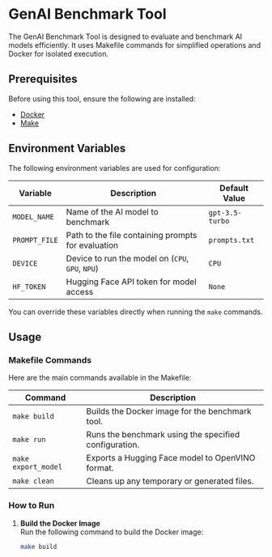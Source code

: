 # GenAI Benchmark Tool

The GenAI Benchmark Tool is designed to evaluate and benchmark AI models efficiently. It uses Makefile commands for simplified operations and Docker for isolated execution.

## Prerequisites

Before using this tool, ensure the following are installed:

- [Docker](https://www.docker.com/)
- [Make](https://www.gnu.org/software/make/)

## Environment Variables

The following environment variables are used for configuration:

| Variable     | Description                                  | Default Value       |
|--------------|----------------------------------------------|---------------------|
| `MODEL_NAME` | Name of the AI model to benchmark            | `gpt-3.5-turbo`     |
| `PROMPT_FILE`| Path to the file containing prompts for evaluation | `prompts.txt`    |
| `DEVICE`     | Device to run the model on (`CPU`, `GPU`, `NPU`) | `CPU`           |
| `HF_TOKEN`   | Hugging Face API token for model access      | `None`              |

You can override these variables directly when running the `make` commands.

## Usage

### Makefile Commands

Here are the main commands available in the Makefile:

| Command          | Description                                                             |
|------------------|-------------------------------------------------------------------------|
| `make build`     | Builds the Docker image for the benchmark tool.                        |
| `make run`       | Runs the benchmark using the specified configuration.                  |
| `make export_model` | Exports a Hugging Face model to OpenVINO format.                    |
| `make clean`     | Cleans up any temporary or generated files.                            |

### How to Run

1. **Build the Docker Image**  
   Run the following command to build the Docker image:
   ```bash
   make build
